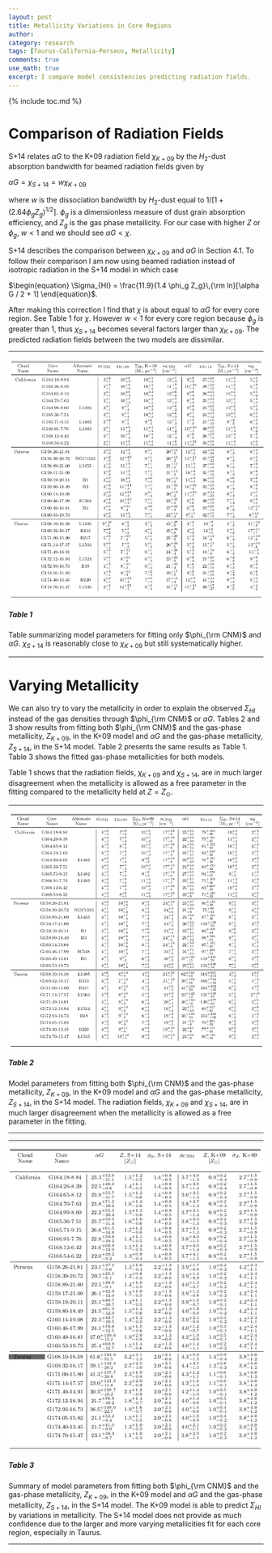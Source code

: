 ```yaml
---
layout: post
title: Metallicity Variations in Core Regions
author:
category: research
tags: [Taurus-California-Perseus, Metallicity]
comments: true
use_math: true
excerpt: I compare model consistencies predicting radiation fields.
---
```


{% include toc.md %}

# Comparison of Radiation Fields

S+14 relates $\alpha G$ to the K+09 radiation field $\chi_{K+09}$ by the
$H_2$-dust absorption bandwidth for beamed radiation fields given by

$\begin{equation}
  \alpha G = \chi_{S+14} = w \chi_{K+09}
\end{equation}$

where $w$ is the dissociation bandwidth by $H_2$-dust equal to $1/[1+(2.64
\phi_g Z_g)^{1/2}]$. $\phi_g$ is a dimensionless measure of dust grain absorption
efficiency, and $Z_g$ is the gas phase metallicity. For our case with higher $Z$
or $\phi_g$, $w < 1$ and we should see $\alpha G < \chi$. 

S+14 describes the comparison between $\chi_{K+09}$ and $\alpha G$ in Section
4.1. To follow their comparison I am now using beamed radiation instead of
isotropic radiation in the S+14 model in which case 

$\begin{equation}
  \Sigma_{HI} = \frac{11.9}{1.4 \phi_g Z_g}\,{\rm ln}[\alpha G / 2 + 1]
\end{equation}$.

After making this correction I find that $\chi$ is about equal to $\alpha G$ for
every core region.  See Table 1 for $\chi$. However $w < 1$ for every core
region because $\phi_g$ is greater than 1, thus $\chi_{S+14}$ becomes several
factors larger than $\chi_{K+09}$. The predicted radiation fields between the
two models are dissimilar.

***

<div class="image-4of4-width" align="center">
  <img src="/images/2016-04-11/modelparams.png"/>
</div>

##### Table 1

Table summarizing model parameters for fitting only $\phi_{\rm CNM}$ and $\alpha
G$. $\chi_{S+14}$ is reasonably close to $\chi_{K+09}$ but still systematically
higher.

***

# Varying Metallicity

We can also try to vary the metallicity in order to explain the observed
$\Sigma_{HI}$ instead of the gas densities through $\phi_{\rm CNM}$ or $\alpha
G$. Tables 2 and 3 show results from fitting both $\phi_{\rm CNM}$ and the
gas-phase metallicity, $Z_{K+09}$, in the K+09 model and $\alpha G$ and the
gas-phase metallicity, $Z_{S+14}$, in the S+14 model. Table 2 presents the same
results as Table 1. Table 3 shows the fitted gas-phase metallicities for both
models.

Table 1 shows that the radiation fields, $\chi_{K+09}$ and $\chi_{S+14}$, are in
much larger disagreement when the metallicity is allowed as a free parameter in
the fitting compared to the metallicity held at $Z = Z_\odot$.

***

<div class="image-4of4-width" align="center">
  <img src="/images/2016-04-11/modelparams_Zfit.png"/>
</div>

##### Table 2

Model parameters from fitting both $\phi_{\rm CNM}$ and the gas-phase
metallicity, $Z_{K+09}$, in the K+09 model and $\alpha G$ and the gas-phase
metallicity, $Z_{S+14}$, in the S+14 model. The radiation fields, $\chi_{K+09}$
and $\chi_{S+14}$, are in much larger disagreement when the metallicity is
allowed as a free parameter in the fitting.

***

***

<div class="image-4of4-width" align="center">
  <img src="/images/2016-04-11/modelparams_summary.png"/>
</div>

##### Table 3

Summary of model parameters from fitting both $\phi_{\rm CNM}$ and the gas-phase
metallicity, $Z_{K+09}$, in the K+09 model and $\alpha G$ and the gas-phase
metallicity, $Z_{S+14}$, in the S+14 model. The K+09 model is able to predict
$\Sigma_{HI}$ by variations in metallicity. The S+14 model does not provide as
much confidence due to the larger and more varying metallicities fit for each
core region, especially in Taurus.

***




